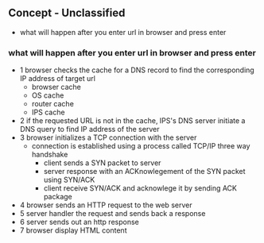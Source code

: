 ## Concept - Unclassified

- what will happen after you enter url in browser and press enter



### what will happen after you enter url in browser and press enter



- 1 browser checks the cache for a DNS record to find the corresponding IP address of target url
  - browser cache
  - OS cache
  - router cache
  - IPS cache
- 2 if the requested URL is not in the cache, IPS's DNS server initiate a DNS query to find IP address of the server
- 3 browser initializes a TCP connection with the server
  - connection is established using a process called TCP/IP three way handshake
    - client sends a SYN packet to server
    - server response with an ACKnowlegement of the SYN packet using SYN/ACK
    - client receive SYN/ACK and acknowlege it by sending ACK package
- 4 browser sends an HTTP request to the web server
- 5 server handler the request and sends back a response
- 6 server sends out an http response
- 7 browser display HTML content






